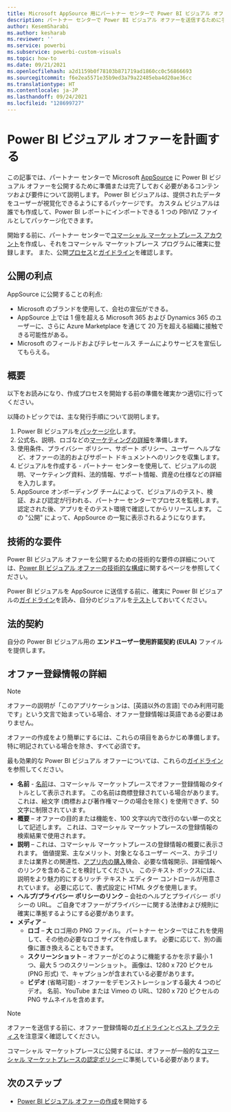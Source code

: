 ```yaml
---
title: Microsoft AppSource 用にパートナー センターで Power BI ビジュアル オファーを計画する
description: パートナー センターで Power BI ビジュアル オファーを送信するために手元に必要な情報について説明します。
author: KesemSharabi
ms.author: kesharab
ms.reviewer: ''
ms.service: powerbi
ms.subservice: powerbi-custom-visuals
ms.topic: how-to
ms.date: 09/21/2021
ms.openlocfilehash: a2d1159b0f78103b871719ad1860cc0c56866693
ms.sourcegitcommit: f6e2ea5571e35b9ed3a79a22485eba4d20ae36cc
ms.translationtype: HT
ms.contentlocale: ja-JP
ms.lasthandoff: 09/24/2021
ms.locfileid: "128699727"
---
```

# <a name="plan-a-power-bi-visual-offer"></a>Power BI ビジュアル オファーを計画する

この記事では、パートナー センターで Microsoft [AppSource](https://appsource.microsoft.com) に Power BI ビジュアル オファーを公開するために準備または完了しておく必要があるコンテンツおよび要件について説明します。 Power BI ビジュアルは、提供されたデータをユーザーが視覚化できるようにするパッケージです。 カスタム ビジュアルは誰でも作成して、Power BI レポートにインポートできる 1 つの PBIVIZ ファイルとしてパッケージ化できます。

開始する前に、パートナー センターで[コマーシャル マーケットプレース アカウント](/azure/marketplace/create-account)を作成し、それをコマーシャル マーケットプレース プログラムに確実に登録します。 また、公開[プロセス](https://aka.ms/PBIvisualavailability)と[ガイドライン](/legal/marketplace/rating-review-policies)を確認します。

## <a name="publishing-benefits"></a>公開の利点

AppSource に公開することの利点:

- Microsoft のブランドを使用して、会社の宣伝ができる。
- AppSource 上では 1 億を超える Microsoft 365 および Dynamics 365 のユーザーに、さらに Azure Marketplace を通じて 20 万を超える組織に接触できる可能性がある。
- Microsoft のフィールドおよびテレセールス チームによりサービスを宣伝してもらえる。

## <a name="overview"></a>概要

以下をお読みになり、作成プロセスを開始する前の準備を確実かつ適切に行ってください。

以降のトピックでは、主な発行手順について説明します。

1. Power BI ビジュアルを[パッケージ化](/power-bi/developer/visuals/package-visual)します。
2. 公式名、説明、ロゴなどの[マーケティングの詳細](/azure/marketplace/gtm-offer-listing-best-practices#online-store-offer-details)を準備します。
3. 使用条件、プライバシー ポリシー、サポート ポリシー、ユーザー ヘルプなど、オファーの法的およびサポート ドキュメントへのリンクを収集します。
4. ビジュアルを作成する - パートナー センターを使用して、ビジュアルの説明、マーケティング資料、法的情報、サポート情報、資産の仕様などの詳細を入力します。
5. AppSource オンボーディング チームによって、ビジュアルのテスト、検証、および認定が行われる、パートナー センターでプロセスを監視します。 認定された後、アプリをそのテスト環境で確認してからリリースします。 この "公開" によって、AppSource の一覧に表示されるようになります。

## <a name="technical-requirements"></a>技術的な要件

Power BI ビジュアル オファーを公開するための技術的な要件の詳細については、[Power BI ビジュアル オファーの技術的な構成](power-bi-visual-technical-configuration.md)に関するページを参照してください。

Power BI ビジュアルを AppSource に送信する前に、確実に Power BI ビジュアルの[ガイドライン](/power-bi/developer/visuals/guidelines-powerbi-visuals)を読み、自分のビジュアルを[テスト](/power-bi/developer/visuals/submission-testing)しておいてください。

## <a name="legal-contracts"></a>法的契約

自分の Power BI ビジュアル用の **エンドユーザー使用許諾契約 (EULA)** ファイルを提供します。

## <a name="offer-listing-details"></a>オファー登録情報の詳細

> [!NOTE]
> オファーの説明が「このアプリケーションは、[英語以外の言語] でのみ利用可能です」という文言で始まっている場合、オファー登録情報は英語である必要はありません。

オファーの作成をより簡単にするには、これらの項目をあらかじめ準備します。 特に明記されている場合を除き、すべて必須です。

最も効果的な Power BI ビジュアル オファーについては、これらの[ガイドライン](https://aka.ms/PBIvisualeffectivelisting)を参照してください。

- **名前** - [名前](https://aka.ms/PBIvisualreservename)は、コマーシャル マーケットプレースでオファー登録情報のタイトルとして表示されます。 この名前は商標登録されている場合があります。 これは、絵文字 (商標および著作権マークの場合を除く) を使用できず、50 文字に制限されています。
- **概要** – オファーの目的または機能を、100 文字以内で改行のない単一の文として記述します。 これは、コマーシャル マーケットプレースの登録情報の検索結果で使用されます。
- **説明** – これは、コマーシャル マーケットプレースの登録情報の概要に表示されます。 価値提案、主なメリット、対象となるユーザー ベース、カテゴリまたは業界との関連性、[アプリ内の購入](https://aka.ms/PBIvisuaadditionlapurchasesetup)機会、必要な情報開示、詳細情報へのリンクを含めることを検討してください。 このテキスト ボックスには、説明をより魅力的にするリッチ テキスト エディター コントロールが用意されています。 必要に応じて、書式設定に HTML タグを使用します。
- **ヘルプ/プライバシー ポリシーのリンク** – 会社のヘルプとプライバシー ポリシーの URL。 ご自身でオファーがプライバシーに関する法律および規則に確実に準拠するようにする必要があります。
- **メディア** – 
    - **ロゴ** – **大** ロゴ用の PNG ファイル。 パートナー センターではこれを使用して、その他の必要なロゴ サイズを作成します。 必要に応じて、別の画像に置き換えることもできます。
    - **スクリーンショット** – オファーがどのように機能するかを示す最小 1 つ、最大 5 つのスクリーンショット。 画像は、1280 x 720 ピクセル (PNG 形式) で、キャプションが含まれている必要があります。
    - **ビデオ** (省略可能) - オファーをデモンストレーションする最大 4 つのビデオ。 名前、YouTube または Vimeo の URL、1280 x 720 ピクセルの PNG サムネイルを含めます。

>[!NOTE]
> オファーを送信する前に、オファー登録情報の[ガイドライン](/azure/marketplace/marketplace-criteria-content-validation)と[ベスト プラクティス](/azure/marketplace/gtm-offer-listing-best-practices)を注意深く確認してください。
>
> コマーシャル マーケットプレースに公開するには、オファーが一般的な[コマーシャル マーケットプレースの認定ポリシー](/legal/marketplace/certification-policies#100-general)に準拠している必要があります。

## <a name="next-steps"></a>次のステップ

- [Power BI ビジュアル オファーの作成](power-bi-visual-offer-setup.md)を開始する

